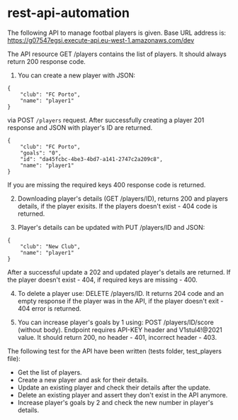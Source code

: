 # rest-api-automation

The following API to manage footbal players is given. Base URL address is: 
https://g07547egsi.execute-api.eu-west-1.amazonaws.com/dev

The API resource GET /players contains the list of players. It should always return 200 response code.

1. You can create a new player with JSON:
```
{
    "club": "FC Porto",
    "name": "player1"
}
```
via POST `/players` request. After successfully creating a player 201 response and JSON with player's ID are returned.
```
{
    "club": "FC Porto",
    "goals": "0",
    "id": "da45fcbc-4be3-4bd7-a141-2747c2a209c8",
    "name": "player1"
}
```
If you are missing the required keys 400 response code is returned.

2. Downloading player's details (GET /players/ID), returns 200 and players details, if the player exisits. If the players doesn't exist - 404 code is returned.

3. Player's details can be updated with PUT /players/ID and JSON:
```
{
    "club": "New Club",
    "name": "player1"
}
```
After a successful update a 202 and updated player's details are returned. If the player doesn't exist - 404, if required keys are missing - 400.

4. To delete a player use: DELETE /players/ID. It returns 204 code and an empty response if the player was in the API, if the player doesn't exit - 404 error is returned.

5. You can increase player's goals by 1 using: POST /players/ID/score (without body).
Endpoint requires API-KEY header and V1stul4!@2021 value. It should return 200, no header - 401, incorrect header - 403.


The following test for the API have been written (tests folder, test_players file):
- Get the list of players.
- Create a new player and ask for their details. 
- Update an existing player and check their details after the update. 
- Delete an existing player and assert they don't exist in the API anymore. 
- Increase player's goals by 2 and check the new number in player's details. 
